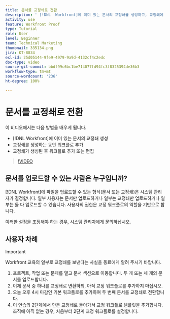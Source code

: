 ```yaml
---
title: 문서를 교정쇄로 전환
description: ' [!DNL  Workfront]에 이미 있는 문서의 교정쇄를 생성하고, 교정쇄에 워크플로를 추가하고 교정쇄가 생성된 후 워크플로를 추가하거나 편집하는 방법을 알아봅니다.'
activity: use
feature: Workfront Proof
type: Tutorial
role: User
level: Beginner
team: Technical Marketing
thumbnail: 335134.png
jira: KT-8834
exl-id: 25d05144-9fe9-4979-9a9d-4132cf4c2edc
doc-type: video
source-git-commit: bbdf99c6bc1be714077fd94fc3f8325394de36b3
workflow-type: tm+mt
source-wordcount: '236'
ht-degree: 100%

---
```


# 문서를 교정쇄로 전환

이 비디오에서는 다음 방법을 배우게 됩니다.

* [!DNL Workfront]에 이미 있는 문서의 교정쇄 생성
* 교정쇄를 생성하는 동안 워크플로 추가
* 교정쇄가 생성된 후 워크플로 추가 또는 편집

>[!VIDEO](https://video.tv.adobe.com/v/3443474/?quality=12&learn=on&enablevpops=1&captions=kor)


## 문서를 업로드할 수 있는 사람은 누구입니까?

[!DNL Workfront]에 파일을 업로드할 수 있는 형식(문서 또는 교정쇄)은 시스템 관리자가 결정합니다. 일부 사용자는 문서만 업로드하거나 일부는 교정쇄만 업로드하거나 일부는 둘 다 업로드할 수 있습니다. 사용자의 권한은 교정 워크플로의 역할을 기반으로 합니다.

이러한 설정을 조정해야 하는 경우, 시스템 관리자에게 문의하십시오.

## 사용자 차례

>[!IMPORTANT]
>
>Workfront 교육의 일부로 교정쇄를 보낸다는 사실을 동료에게 알려 주시기 바랍니다.

1. 프로젝트, 작업 또는 문제를 열고 문서 섹션으로 이동합니다. 두 개 또는 세 개의 문서를 업로드합니다.
1. 이제 문서 중 하나를 교정쇄로 변환하되, 아직 교정 워크플로를 추가하지 마십시오.
1. 오늘 오후 4시 마감인 기본 워크플로를 추가하여 두 번째 문서를 교정쇄로 전환합니다.
1. 이 연습의 2단계에서 만든 교정쇄로 돌아가서 교정 워크플로 템플릿을 추가합니다. 조직에 아직 없는 경우, 처음부터 2단계 교정 워크플로를 설정합니다.


<!--
###Learn more
* Generate a proof for a document
-->

